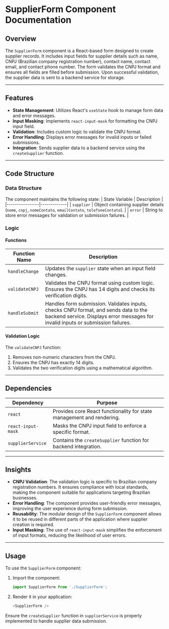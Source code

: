 # SupplierForm Component Documentation

## Overview
The `SupplierForm` component is a React-based form designed to create supplier records. It includes input fields for supplier details such as name, CNPJ (Brazilian company registration number), contact name, contact email, and contact phone number. The form validates the CNPJ format and ensures all fields are filled before submission. Upon successful validation, the supplier data is sent to a backend service for storage.

---

## Features
- **State Management**: Utilizes React's `useState` hook to manage form data and error messages.
- **Input Masking**: Implements `react-input-mask` for formatting the CNPJ input field.
- **Validation**: Includes custom logic to validate the CNPJ format.
- **Error Handling**: Displays error messages for invalid inputs or failed submissions.
- **Integration**: Sends supplier data to a backend service using the `createSupplier` function.

---

## Code Structure

### Data Structure
The component maintains the following state:
| State Variable | Description |
|----------------|-------------|
| `supplier`     | Object containing supplier details (`nome`, `cnpj`, `nomeContato`, `emailContato`, `telefoneContato`). |
| `error`        | String to store error messages for validation or submission failures. |

### Logic
#### Functions
| Function Name   | Description |
|-----------------|-------------|
| `handleChange`  | Updates the `supplier` state when an input field changes. |
| `validateCNPJ`  | Validates the CNPJ format using custom logic. Ensures the CNPJ has 14 digits and checks its verification digits. |
| `handleSubmit`  | Handles form submission. Validates inputs, checks CNPJ format, and sends data to the backend service. Displays error messages for invalid inputs or submission failures. |

#### Validation Logic
The `validateCNPJ` function:
1. Removes non-numeric characters from the CNPJ.
2. Ensures the CNPJ has exactly 14 digits.
3. Validates the two verification digits using a mathematical algorithm.

---

## Dependencies
| Dependency         | Purpose |
|--------------------|---------|
| `react`            | Provides core React functionality for state management and rendering. |
| `react-input-mask` | Masks the CNPJ input field to enforce a specific format. |
| `supplierService`  | Contains the `createSupplier` function for backend integration. |

---

## Insights
- **CNPJ Validation**: The validation logic is specific to Brazilian company registration numbers. It ensures compliance with local standards, making the component suitable for applications targeting Brazilian businesses.
- **Error Handling**: The component provides user-friendly error messages, improving the user experience during form submission.
- **Reusability**: The modular design of the `SupplierForm` component allows it to be reused in different parts of the application where supplier creation is required.
- **Input Masking**: The use of `react-input-mask` simplifies the enforcement of input formats, reducing the likelihood of user errors.

---

## Usage
To use the `SupplierForm` component:
1. Import the component:
   ```javascript
   import SupplierForm from './SupplierForm';
   ```
2. Render it in your application:
   ```javascript
   <SupplierForm />
   ```

Ensure the `createSupplier` function in `supplierService` is properly implemented to handle supplier data submission.
